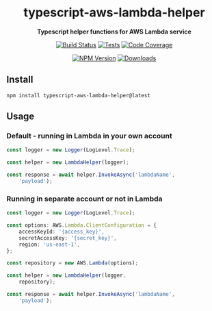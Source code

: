 <h1 align="center">typescript-aws-lambda-helper</h1>

<div align="center">
    
<b>Typescript helper functions for AWS Lambda service</b>
    
[![Build Status](https://dev.azure.com/kbrashears5/github/_apis/build/status/kbrashears5.typescript-aws-lambda-helper?branchName=master)](https://dev.azure.com/kbrashears5/github/_build/latest?definitionId=16&branchName=master)
[![Tests](https://img.shields.io/azure-devops/tests/kbrashears5/github/16)](https://img.shields.io/azure-devops/tests/kbrashears5/github/16)
[![Code Coverage](https://img.shields.io/azure-devops/coverage/kbrashears5/github/16)](https://img.shields.io/azure-devops/coverage/kbrashears5/github/16)

[![NPM Version](https://img.shields.io/npm/v/typescript-aws-lambda-helper)](https://img.shields.io/npm/v/typescript-aws-lambda-helper)
[![Downloads](https://img.shields.io/npm/dt/typescript-aws-lambda-helper)](https://img.shields.io/npm/dt/typescript-aws-lambda-helper)
</div>

## Install
```
npm install typescript-aws-lambda-helper@latest
```

## Usage
### Default - running in Lambda in your own account
```typescript
const logger = new Logger(LogLevel.Trace);

const helper = new LambdaHelper(logger);

const response = await helper.InvokeAsync('lambdaName',
    'payload');
```

### Running in separate account or not in Lambda
```typescript
const logger = new Logger(LogLevel.Trace);

const options: AWS.Lambda.ClientConfiguration = {
    accessKeyId: '{access_key}',
    secretAccessKey: '{secret_key}',
    region: 'us-east-1',
};

const repository = new AWS.Lambda(options);

const helper = new LambdaHelper(logger,
    repository);

const response = await helper.InvokeAsync('lambdaName',
    'payload');
```